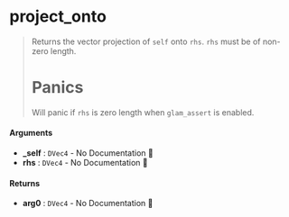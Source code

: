 # project\_onto

>  Returns the vector projection of `self` onto `rhs`.
>  `rhs` must be of non-zero length.
>  # Panics
>  Will panic if `rhs` is zero length when `glam_assert` is enabled.

#### Arguments

- **\_self** : `DVec4` \- No Documentation 🚧
- **rhs** : `DVec4` \- No Documentation 🚧

#### Returns

- **arg0** : `DVec4` \- No Documentation 🚧
